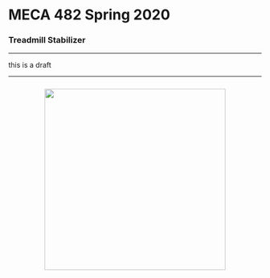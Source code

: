 # MECA 482 Spring 2020
### Treadmill Stabilizer 

-------------------------------------------------------------------------------------

this is a draft 



-------------------------------------------------------------------------------------


<p align = "center">
  <img src = "Main/blob/master/USSPCSO.PNG" height = "360px" style="margin:10px 10px">
</p>
